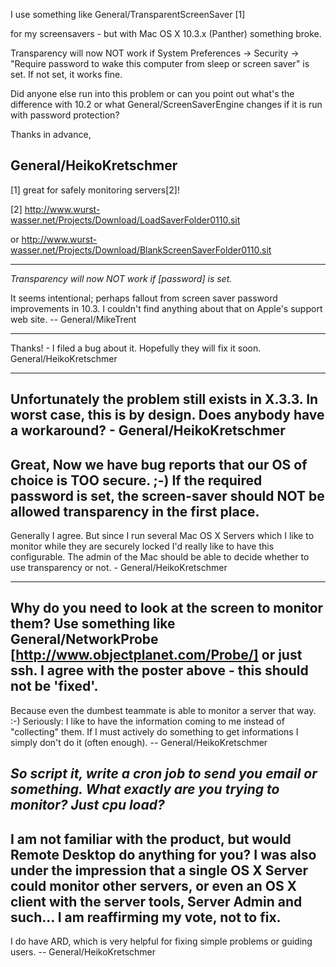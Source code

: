I use something like General/TransparentScreenSaver  [1]

for my screensavers - but with Mac OS X 10.3.x (Panther) something broke.

Transparency will now NOT work if System Preferences -> Security -> "Require password to wake this computer from sleep or screen saver" is set. If not set, it works fine.

Did anyone else run into this problem or can you point out what's the difference with 10.2 or what General/ScreenSaverEngine changes if it is run with password protection?

Thanks in advance,

General/HeikoKretschmer
----
[1] great for safely monitoring servers[2]!

[2] http://www.wurst-wasser.net/Projects/Download/LoadSaverFolder0110.sit

or http://www.wurst-wasser.net/Projects/Download/BlankScreenSaverFolder0110.sit

----

*Transparency will now NOT work if [password] is set.*

It seems intentional; perhaps fallout from screen saver password improvements in 10.3. I couldn't find anything about that on Apple's support web site. -- General/MikeTrent

----
Thanks! - I filed a bug about it. Hopefully they will fix it soon. General/HeikoKretschmer

----
Unfortunately the problem still exists in X.3.3. In worst case, this is by design. Does anybody have a workaround? - General/HeikoKretschmer
----
Great, Now we have bug reports that our OS of choice is TOO secure. ;-) If the required password is set, the screen-saver should NOT be allowed transparency in the first place.
----
Generally I agree. But since I run several Mac OS X Servers which I like to monitor while they are securely locked I'd really like to have this configurable. The admin of the Mac should be able to decide whether to use transparency or not. - General/HeikoKretschmer

----

Why do you need to look at the screen to monitor them? Use something like General/NetworkProbe [http://www.objectplanet.com/Probe/] or just ssh. I agree with the poster above - this should not be 'fixed'.
----
Because even the dumbest teammate is able to monitor a server that way. :-) Seriously: I like to have the information coming to me instead of "collecting" them. If I must actively do something to get informations I simply don't do it (often enough). -- General/HeikoKretschmer

*So script it, write a cron job to send you email or something. What exactly are you trying to monitor? Just cpu load?*
----
I am not familiar with the product, but would Remote Desktop do anything for you? I was also under the impression that a single OS X Server could monitor other servers, or even an OS X client with the server tools, Server Admin and such... I am reaffirming my vote, not to fix.
----
I do have ARD, which is very helpful for fixing simple problems or guiding users. -- General/HeikoKretschmer